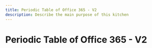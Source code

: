 ```yaml
---
title: Periodic Table of Office 365 - V2
description: Describe the main purpose of this kitchen
---
```


# Periodic Table of Office 365 - V2
